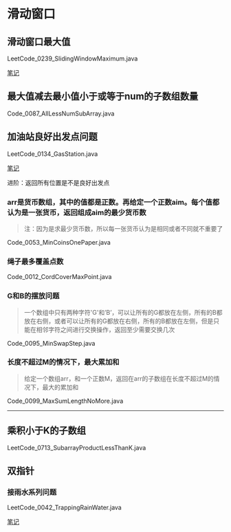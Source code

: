# 滑动窗口

## 滑动窗口最大值

LeetCode_0239_SlidingWindowMaximum.java

[笔记](https://www.cnblogs.com/greyzeng/p/14463104.html)

## 最大值减去最小值小于或等于num的子数组数量

Code_0087_AllLessNumSubArray.java

## 加油站良好出发点问题

LeetCode_0134_GasStation.java

[笔记](https://www.cnblogs.com/greyzeng/p/14466197.html)

进阶：返回所有位置是不是良好出发点

### arr是货币数组，其中的值都是正数。再给定一个正数aim。每个值都认为是一张货币，返回组成aim的最少货币数

> 注：因为是求最少货币数，所以每一张货币认为是相同或者不同就不重要了

Code_0053_MinCoinsOnePaper.java

### 绳子最多覆盖点数

Code_0012_CordCoverMaxPoint.java

### G和B的摆放问题

> 一个数组中只有两种字符'G'和’B’，可以让所有的G都放在左侧，所有的B都放在右侧，或者可以让所有的G都放在右侧，所有的B都放在左侧，但是只能在相邻字符之间进行交换操作，返回至少需要交换几次

Code_0095_MinSwapStep.java

### 长度不超过M的情况下，最大累加和

> 给定一个数组arr，和一个正数M，返回在arr的子数组在长度不超过M的情况下，最大的累加和

Code_0099_MaxSumLengthNoMore.java

---

## 乘积小于K的子数组

LeetCode_0713_SubarrayProductLessThanK.java

## 双指针

### 接雨水系列问题

LeetCode_0042_TrappingRainWater.java

[笔记](https://www.cnblogs.com/greyzeng/p/16418808.html)


